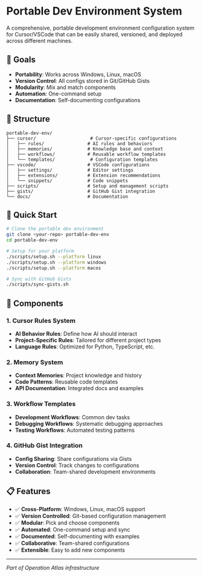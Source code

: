 # Portable Dev Environment System

A comprehensive, portable development environment configuration system for Cursor/VSCode that can be easily shared, versioned, and deployed across different machines.

## 🎯 Goals

- **Portability**: Works across Windows, Linux, macOS
- **Version Control**: All configs stored in Git/GitHub Gists
- **Modularity**: Mix and match components
- **Automation**: One-command setup
- **Documentation**: Self-documenting configurations

## 📁 Structure

```
portable-dev-env/
├── cursor/                    # Cursor-specific configurations
│   ├── rules/                # AI rules and behaviors
│   ├── memories/             # Knowledge base and context
│   ├── workflows/            # Reusable workflow templates
│   └── templates/             # Configuration templates
├── vscode/                   # VSCode configurations
│   ├── settings/             # Editor settings
│   ├── extensions/           # Extension recommendations
│   └── snippets/             # Code snippets
├── scripts/                  # Setup and management scripts
├── gists/                    # GitHub Gist integration
└── docs/                     # Documentation
```

## 🚀 Quick Start

```bash
# Clone the portable dev environment
git clone <your-repo> portable-dev-env
cd portable-dev-env

# Setup for your platform
./scripts/setup.sh --platform linux
./scripts/setup.sh --platform windows
./scripts/setup.sh --platform macos

# Sync with GitHub Gists
./scripts/sync-gists.sh
```

## 🔧 Components

### 1. Cursor Rules System
- **AI Behavior Rules**: Define how AI should interact
- **Project-Specific Rules**: Tailored for different project types
- **Language Rules**: Optimized for Python, TypeScript, etc.

### 2. Memory System
- **Context Memories**: Project knowledge and history
- **Code Patterns**: Reusable code templates
- **API Documentation**: Integrated docs and examples

### 3. Workflow Templates
- **Development Workflows**: Common dev tasks
- **Debugging Workflows**: Systematic debugging approaches
- **Testing Workflows**: Automated testing patterns

### 4. GitHub Gist Integration
- **Config Sharing**: Share configurations via Gists
- **Version Control**: Track changes to configurations
- **Collaboration**: Team-shared development environments

## 📋 Features

- ✅ **Cross-Platform**: Windows, Linux, macOS support
- ✅ **Version Controlled**: Git-based configuration management
- ✅ **Modular**: Pick and choose components
- ✅ **Automated**: One-command setup and sync
- ✅ **Documented**: Self-documenting with examples
- ✅ **Collaborative**: Team-shared configurations
- ✅ **Extensible**: Easy to add new components

---

*Part of Operation Atlas infrastructure*
